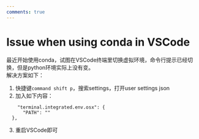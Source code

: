 ```yaml
---
comments: true
---
```

# Issue when using conda in VSCode 

最近开始使用conda，试图在VSCode终端里切换虚拟环境，命令行提示已经切换，但是python环境实际上没有变。  
解决方案如下：

1. 快捷键`command shift p`，搜索settings，打开user settings json
2. 加入如下内容：
  ```
      "terminal.integrated.env.osx": {
        "PATH": ""
    },
  ```
3. 重启VSCode即可
